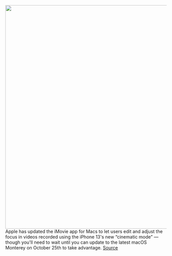 <img src='https://cdn.vox-cdn.com/thumbor/vzafF9zC3lnYj-Kp2r2m5nzuvRY=/0x0:2270x1416/1200x800/filters:focal(954x527:1316x889)/cdn.vox-cdn.com/uploads/chorus_image/image/70014409/Screen_Shot_2021_10_19_at_12.17.21_PM.0.png' width='700px' /><br/>
Apple has updated the iMovie app for Macs to let users edit and adjust the focus in videos recorded using the iPhone 13's new “cinematic mode” — though you'll need to wait until you can update to the latest macOS Monterey on October 25th to take advantage.
<a href='https://www.theverge.com/2021/10/19/22734219/apple-imovie-cinematic-mode-focus-support-adjust'> Source <a/>